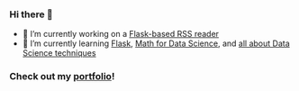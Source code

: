 ### Hi there 👋

- 🔭 I’m currently working on a [Flask-based RSS reader](https://github.com/colby-reyes/flask-rssReader)
- 🌱 I’m currently learning [Flask](https://blog.miguelgrinberg.com/post/the-flask-mega-tutorial-part-i-hello-world), [Math for Data Science](mml-book.github.io), and [all about Data Science techniques](https://towardsdatascience.com)

### Check out my [portfolio](colby-reyes.github.io)!


<!--
**colby-reyes/colby-reyes** is a ✨ _special_ ✨ repository because its `README.md` (this file) appears on your GitHub profile.

Here are some ideas to get you started:

- 👯 I’m looking to collaborate on ...
- 🤔 I’m looking for help with ...
- 💬 Ask me about ...
- 📫 How to reach me: ...
- 😄 Pronouns: ...
- ⚡ Fun fact: ...
-->
